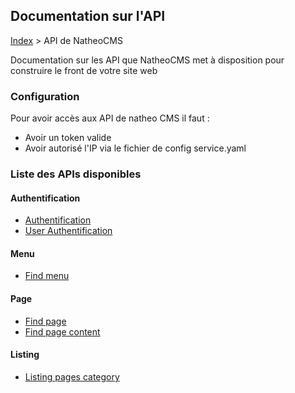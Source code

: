 ## Documentation sur l'API

[Index](../../index.md) > API de NatheoCMS

Documentation sur les API que NatheoCMS met à disposition pour construire le front de votre site web

### Configuration ###
Pour avoir accès aux API de natheo CMS il faut :
* Avoir un token valide 
* Avoir autorisé l'IP via le fichier de config service.yaml

### Liste des APIs disponibles

#### Authentification
* [Authentification](References/authentication.md)
* [User Authentification](References/user_authentication.md)

#### Menu
* [Find menu](References/find_menu.md)

#### Page
* [Find page](References/find_page.md)
* [Find page content](References/find_page_content.md)

#### Listing
* [Listing pages category](References/listing_pages_category)
